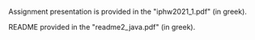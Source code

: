 Assignment presentation is provided in the "iphw2021_1.pdf" (in greek).  

README provided in the "readme2_java.pdf" (in greek).
